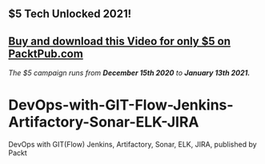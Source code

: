 ## $5 Tech Unlocked 2021!
[Buy and download this Video for only $5 on PacktPub.com](https://www.packtpub.com/product/devops-with-git-flow-jenkins-artifactory-sonar-elk-jira-video/9781789618839)
-----
*The $5 campaign         runs from __December 15th 2020__ to __January 13th 2021.__*

# DevOps-with-GIT-Flow-Jenkins-Artifactory-Sonar-ELK-JIRA
DevOps with GIT(Flow) Jenkins, Artifactory, Sonar, ELK, JIRA, published by Packt

